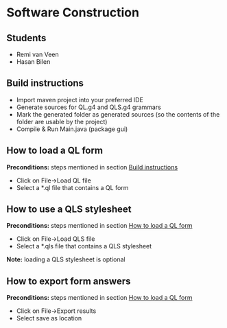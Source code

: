 # Software Construction
## Students
- Remi van Veen
- Hasan Bilen

## Build instructions
- Import maven project into your preferred IDE
- Generate sources for QL.g4 and QLS.g4 grammars
- Mark the generated folder as generated sources (so the contents of the folder are usable by the project)
- Compile & Run Main.java (package gui)

## How to load a QL form
**Preconditions:** steps mentioned in section [Build instructions](#build-instructions)
- Click on File->Load QL file
- Select a *.ql file that contains a QL form

## How to use a QLS stylesheet
**Preconditions:** steps mentioned in section [How to load a QL form](#how-to-load-a-ql-form)
- Click on File->Load QLS file
- Select a *.qls file that contains a QLS stylesheet

**Note:** loading a QLS stylesheet is optional

## How to export form answers
**Preconditions:** steps mentioned in section [How to load a QL form](#how-to-load-a-ql-form)
- Click on File->Export results
- Select save as location